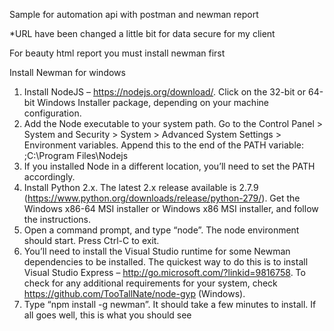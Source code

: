 Sample for automation api with postman and newman report

*URL have been changed a little bit for data secure for my client

For beauty html report you must install newman first

Install Newman for windows

1. Install NodeJS – https://nodejs.org/download/. Click on the 32-bit or 64-bit Windows Installer package, depending on your machine configuration.
2. Add the Node executable to your system path. Go to the Control Panel > System and Security > System > Advanced System Settings > Environment variables. Append this to the end of the PATH variable: ;C:\Program Files\Nodejs
3. If you installed Node in a different location, you’ll need to set the PATH accordingly.
4. Install Python 2.x. The latest 2.x release available is 2.7.9 (https://www.python.org/downloads/release/python-279/). Get the Windows x86-64 MSI installer or Windows x86 MSI installer, and follow the instructions.
5. Open a command prompt, and type “node”. The node environment should start. Press Ctrl-C to exit.
6. You’ll need to install the Visual Studio runtime for some Newman dependencies to be installed. The quickest way to do this is to install Visual Studio Express – http://go.microsoft.com/?linkid=9816758. To check for any additional requirements for your system, check https://github.com/TooTallNate/node-gyp (Windows).
7. Type “npm install -g newman”. It should take a few minutes to install. If all goes well, this is what you should see
